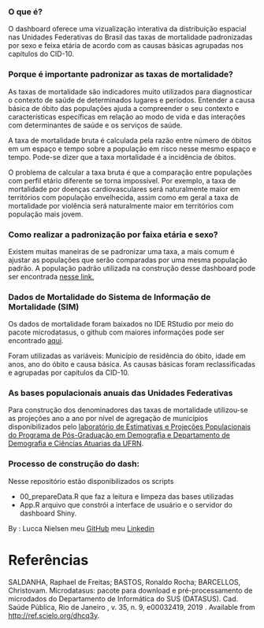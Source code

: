 

### O que é?
O dashboard oferece uma vizualização interativa da distribuição espacial nas Unidades Federativas do Brasil das taxas de mortalidade padronizadas por sexo e feixa etária
de acordo com as causas básicas agrupadas nos capítulos do CID-10.

### Porque é importante padronizar as taxas de mortalidade?
As taxas de mortalidade são indicadores muito utilizados para diagnosticar o contexto de saúde de determinados lugares e períodos. Entender a causa básica de óbito das populações ajuda a compreender o seu contexto e características específicas em relação ao modo de vida e das interações com  determinantes de saúde e os serviços de saúde.

A taxa de mortalidade bruta é calculada pela razão entre número de óbitos em um espaço e tempo sobre a população em risco nesse mesmo espaço e tempo. Pode-se dizer que a taxa mortalidade é a incidência de óbitos.

O problema de calcular a taxa bruta é que a comparação entre populações com perfil etário diferente se torna impossível. Por exemplo, a taxa de mortalidade por doenças cardiovasculares será naturalmente maior em territórios com população envelhecida, assim como em geral a taxa de mortalidade por violência será naturalmente maior em territórios com população mais jovem. 

### Como realizar a padronização por faixa etária e sexo?
Existem muitas maneiras de se padronizar uma taxa, a mais comum é  ajustar as populações que serão comparadas por uma mesma população padrão. 
A população padrão utilizada na construção desse dashboard pode ser encontrada [nesse link.](https://www.opendata.nhs.scot/pt_PT/dataset/standard-populations/resource/2f493d21-fd39-48f9-ad6a-9b2c95b32e30?view_id=ce366795-6a5f-483e-8f42-a9dafe239582)

### Dados de Mortalidade do Sistema de Informação de Mortalidade (SIM)
Os dados de mortalidade foram baixados no IDE RStudio por meio do pacote microdatasus, o github com maiores informações pode ser encontrado [aqui](https://github.com/rfsaldanha/microdatasus).

Foram utilizadas as variáveis: Município de residência do óbito, idade em anos, ano do óbito e causa básica.
As causas básicas foram reclassificadas e agrupadas por capítulos da CID-10.

### As bases populacionais anuais das Unidades Federativas
Para construção dos denominadores das taxas de mortalidade utilizou-se as projeções ano a ano por nível de agregação de municípios disponibilizados pelo [laboratório de Estimativas e Projeções Populacionais do Programa de Pós-Graduação em Demografia e Departamento de Demografia e Ciências Atuarias da UFRN](https://demografiaufrn.net/projecao-populacional/).

### Processo de construção do dash:
Nesse repositório estão disponibilizados os scripts 
* 00_prepareData.R que faz a leitura e limpeza das bases utilizadas
* App.R arquivo que constrói a interface de usuário e o servidor do dashboard Shiny.

By : Lucca Nielsen
meu [GitHub](https://github.com/Luccan97)
meu [Linkedin](https://www.linkedin.com/in/lucca-nielsen-53b2a9181/)

# Referências

SALDANHA, Raphael de Freitas; BASTOS, Ronaldo Rocha; BARCELLOS, Christovam. Microdatasus: pacote para download e pré-processamento de microdados do Departamento de Informática do SUS (DATASUS). Cad. Saúde Pública, Rio de Janeiro , v. 35, n. 9, e00032419, 2019 . Available from http://ref.scielo.org/dhcq3y.
